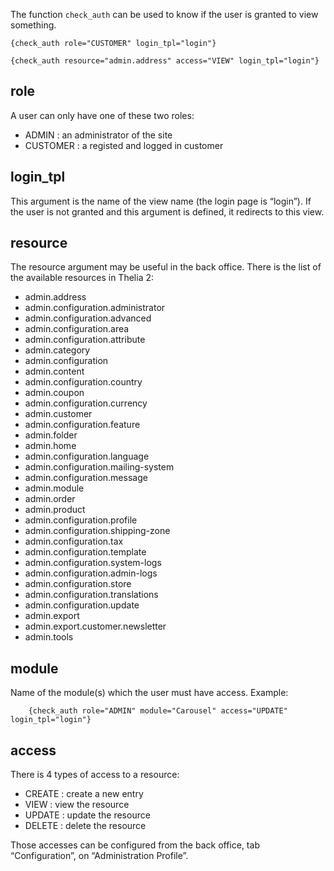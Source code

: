 The function `check_auth` can be used to know if the user is granted to view something.

```
{check_auth role="CUSTOMER" login_tpl="login"}

{check_auth resource="admin.address" access="VIEW" login_tpl="login"}
``` 


## role
A user can only have one of these two roles:
 - ADMIN : an administrator of the site
 - CUSTOMER : a registed and logged in customer

## login_tpl
This argument is the name of the view name (the login page is “login”). If the user is not granted and this argument is defined, it redirects to this view.

## resource
The resource argument may be useful in the back office. There is the list of the available resources in Thelia 2:
- admin.address
- admin.configuration.administrator
- admin.configuration.advanced
- admin.configuration.area
- admin.configuration.attribute
- admin.category
- admin.configuration
- admin.content
- admin.configuration.country
- admin.coupon
- admin.configuration.currency
- admin.customer
- admin.configuration.feature
- admin.folder
- admin.home
- admin.configuration.language
- admin.configuration.mailing-system
- admin.configuration.message
- admin.module
- admin.order
- admin.product
- admin.configuration.profile
- admin.configuration.shipping-zone
- admin.configuration.tax
- admin.configuration.template
- admin.configuration.system-logs
- admin.configuration.admin-logs
- admin.configuration.store
- admin.configuration.translations
- admin.configuration.update
- admin.export
- admin.export.customer.newsletter
- admin.tools

## module
Name of the module(s) which the user must have access. Example:
```
    {check_auth role="ADMIN" module="Carousel" access="UPDATE" login_tpl="login"}
```

## access

There is 4 types of access to a resource:

- CREATE : create a new entry 
- VIEW : view the resource 
- UPDATE : update the resource 
- DELETE : delete the resource

Those accesses can be configured from the back office, tab “Configuration”, on “Administration Profile”.